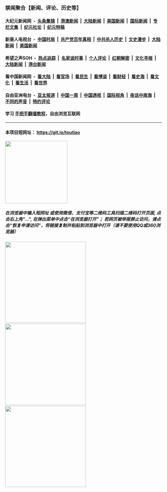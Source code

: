 ### 禁闻聚合【新闻、评论、历史等】

#### 大纪元新闻网 &nbsp;-&nbsp; [头条集锦](indexes/E头条集锦.md?t=03031902) &nbsp;|&nbsp; [港澳新闻](indexes/E港澳新闻.md?t=03031902)  &nbsp;|&nbsp; [大陆新闻](indexes/E大陆新闻.md?t=03031902) &nbsp;|&nbsp; [美国新闻](indexes/E美国新闻.md?t=03031902) &nbsp;|&nbsp; [国际新闻](indexes/E国际新闻.md?t=03031902) &nbsp;|&nbsp; [专栏文集](indexes/E专栏文集.md?t=03031902) &nbsp;|&nbsp; [纪元社论](indexes/E纪元社论.md?t=03031902) &nbsp;|&nbsp; [纪元特稿](indexes/E纪元特稿.md?t=03031902) 

#### 新唐人电视台 &nbsp;-&nbsp; [中国时局](indexes/N中国时局.md?t=03031902) &nbsp;|&nbsp; [共产党百年真相](indexes/N共产党百年真相.md?t=03031902) &nbsp;|&nbsp; [中共杀人历史](indexes/N中共杀人历史.md?t=03031902) &nbsp;|&nbsp; [文史漫步](indexes/N文史漫步.md?t=03031902) &nbsp;|&nbsp; [大陆新闻](indexes/N大陆新闻.md?t=03031902) &nbsp;|&nbsp; [美国新闻](indexes/N美国新闻.md?t=03031902)

#### 希望之声SOH &nbsp;-&nbsp; [热点追踪](indexes/H热点追踪.md?t=03031902) &nbsp;|&nbsp; [名家谈时事](indexes/H名家谈时事.md?t=03031902) &nbsp;|&nbsp; [个人评论](indexes/H个人评论.md?t=03031902)  &nbsp;|&nbsp; [红朝解密](indexes/H红朝解密.md?t=03031902) &nbsp;|&nbsp; [文化寻根](indexes/H文化寻根.md?t=03031902) &nbsp;|&nbsp; [大陆新闻](indexes/H大陆新闻.md?t=03031902) &nbsp;|&nbsp; [港台新闻](indexes/H港台新闻.md?t=03031902)

#### 看中国新闻网 &nbsp;-&nbsp; [看大陆](indexes/S看大陆.md?t=03031902) &nbsp;|&nbsp; [看官场](indexes/S看官场.md?t=03031902) &nbsp;|&nbsp; [看民生](indexes/S看民生.md?t=03031902)  &nbsp;|&nbsp; [看博谈](indexes/S看博谈.md?t=03031902) &nbsp;|&nbsp; [看财经](indexes/S看财经.md?t=03031902) &nbsp;|&nbsp; [看史海](indexes/S看史海.md?t=03031902) &nbsp;|&nbsp; [看文化](indexes/S看文化.md?t=03031902) &nbsp;|&nbsp; [看生活](indexes/S看生活.md?t=03031902) &nbsp;|&nbsp; [看世界](indexes/S看世界.md?t=03031902)

#### 自由亚洲电台 &nbsp;-&nbsp; [亚太报道](indexes/R亚太报道.md?t=03031902) &nbsp;|&nbsp; [中国一周](indexes/R中国一周.md?t=03031902) &nbsp;|&nbsp; [中国透视](indexes/R中国透视.md?t=03031902)  &nbsp;|&nbsp; [国际视角](indexes/R国际视角.md?t=03031902) &nbsp;|&nbsp; [夜话中南海](indexes/R夜话中南海.md?t=03031902) &nbsp;|&nbsp; [不同的声音](indexes/R不同的声音.md?t=03031902) &nbsp;|&nbsp; [特约评论](indexes/R特约评论.md?t=03031902)

#### 学习 [手把手翻墙教程](https://github.com/gfw-breaker/guides/wiki)，自由浏览互联网

----

#### 本项目短网址： https://git.io/toutiao
<img src="https://raw.githubusercontent.com/gfw-breaker/banned-news/master/scripts/img/qr.png" width="200px"/>  

##### 在浏览器中输入短网址 或使用微信、支付宝等二维码工具扫描二维码打开页面, 点击右上角"...", 在弹出菜单中点击“在浏览器打开”； 若网页被举报禁止访问，请点击“恢复申请访问”，将链接复制并粘贴到浏览器中打开（请不要使用QQ或360浏览器）

<img src="https://raw.githubusercontent.com/gfw-breaker/banned-news/master/scripts/img/1.png" width="260px"/> &nbsp; <img src="https://raw.githubusercontent.com/gfw-breaker/banned-news/master/scripts/img/2.png" width="260px"/> &nbsp; <img src="https://raw.githubusercontent.com/gfw-breaker/banned-news/master/scripts/img/3.png" width="260px"/>
